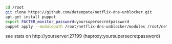 ```bash
cd /root
git clone https://github.com/datenpate/netflix-dns-unblocker.git
apt-get install puppet
export FACTER_monitor_password=yoursupersecretpassword
puppet apply --modulepath /root/netflix-dns-unblocker/modules /root/netflix-dns-unblocker/init.pp
```
see stats on http://yourserver:27199 (haproxy:yoursupersecretpassword)
